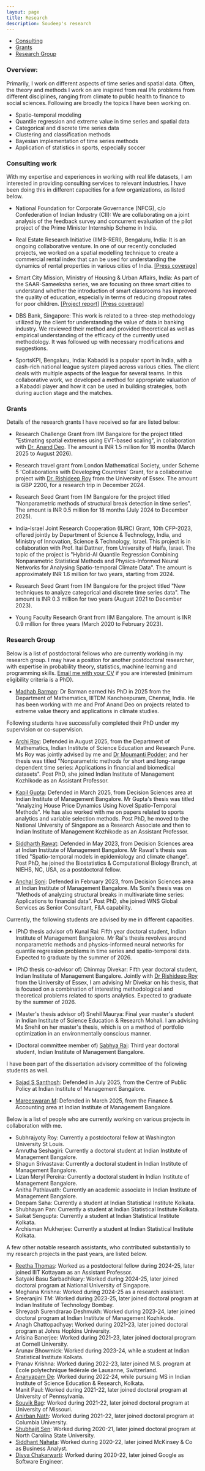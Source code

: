 ```yaml
---
layout: page
title: Research
description: Soudeep's research
---
```


<div class="navbar">
    <div class="navbar-inner">
        <ul class="nav">
            <li><a href="#consulting">Consulting</a></li>
            <li><a href="#grants">Grants</a></li>
            <li><a href="#students">Research Group</a></li>
        </ul>
    </div>
</div>

### Overview: 

Primarily, I work on different aspects of time series and spatial data. Often, the theory and methods I work on are inspired from real life problems from different disciplines, ranging from climate to public health to finance to social sciences. Following are broadly the topics I have been working on.

- Spatio-temporal modeling 
- Quantile regression and extreme value in time series and spatial data
- Categorical and discrete time series data
- Clustering and classification methods
- Bayesian implementation of time series methods
- Application of statistics in sports, especially soccer

### <a name="consulting"></a>Consulting work

With my expertise and experiences in working with real life datasets, I am interested in providing consulting services to relevant industries. I have been doing this in different capacities for a few organizations, as listed below.

- National Foundation for Corporate Governance (NFCG), c/o Confederation of Indian Industry (CII): We are collaborating on a joint analysis of the feedback survey and concurrent evaluation of the pilot project of the Prime Minister Internship Scheme in India.

- Real Estate Research Initiative (IIMB-RERI), Bengaluru, India: It is an ongoing collaborative venture. In one of our recently concluded projects, we worked on a spatial modelling technique to create a commercial rental index that can be used for understanding the dynamics of rental properties in various cities of India. [[Press coverage]](https://indianexpress.com/article/cities/bangalore/whitefield-outer-ring-road-south-bengaluru-office-rental-boom-it-capital-9697831/)

- Smart City Mission, Ministry of Housing & Urban Affairs, India: As part of the SAAR-Sameeksha series, we are focusing on three smart cities to understand whether the introduction of smart classrooms has improved the quality of education, especially in terms of reducing dropout rates for poor children. [[Project report]](https://www.iimb.ac.in/sites/default/files/2024-12/RT12_Smart%20Education_IIM%20Bangalore_13_Prof%20Deb.pdf) [[Press coverage]](https://indianexpress.com/article/india/jump-in-school-enrolment-increased-sense-of-safety-in-smart-cities-iim-b-studies-show-9746350/)

- DBS Bank, Singapore: This work is related to a three-step methodology utilized by the client for understanding the value of data in banking industry. We reviewed their method and provided theoretical as well as empirical understanding of the efficacy of the currently used methodology. It was followed up with necessary modifications and suggestions.

- SportsKPI, Bengaluru, India: Kabaddi is a popular sport in India, with a cash-rich national league system played across various cities. The client deals with multiple aspects of the league for several teams. In this collaborative work, we developed a method for appropriate valuation of a Kabaddi player and how it can be used in building strategies, both during auction stage and the matches.

### <a name="grants"></a>Grants

Details of the research grants I have received so far are listed below:

- Research Challenge Grant from IIM Bangalore for the project titled "Estimating spatial extremes using EVT-based scaling", in collaboration with [Dr. Anand Deo](https://sites.google.com/view/anands-webpage/home). The amount is INR 1.5 million for 18 months (March 2025 to August 2026).

- Research travel grant from London Mathematical Society, under Scheme 5 'Collaborations with Developing Countries' Grant, for a collaborative project with [Dr. Rishideep Roy](https://sites.google.com/site/royrishideep/home) from the University of Essex. The amount is GBP 2200, for a research trip in December 2024.

- Research Seed Grant from IIM Bangalore for the project titled "Nonparametric methods of structural break detection in time series". The amount is INR 0.5 million for 18 months (July 2024 to December 2025).

- India-Israel Joint Research Cooperation (IIJRC) Grant, 10th CFP-2023, offered jointly by Department of Science & Technology, India, and Ministry of Innovation, Science & Technology, Israel. This project is in collaboration with Prof. Itai Dattner, from University of Haifa, Israel. The topic of the project is "Hybrid-AI Quantile Regression Combining Nonparametric Statistical Methods and Physics-Informed
Neural Networks for Analysing Spatio-temporal Climate Data". The amount is approximately INR 1.6 million for two years, starting from 2024.

- Research Seed Grant from IIM Bangalore for the project titled "New techniques to analyze categorical and discrete time series data". The amount is INR 0.3 million for two years (August 2021 to December 2023).
  
- Young Faculty Research Grant from IIM Bangalore. The amount is INR 0.9 million for three years (March 2020 to February 2023).


### <a name="students"></a>Research Group

Below is a list of postdoctoral fellows who are currently working in my research group. I may have a position for another postdoctoral researcher, with expertise in probability theory, statistics, machine learning and programming skills. <a href="mailto:soudeep@iimb.ac.in" target="_blank">Email me with your CV</a> if you are interested (minimum eligibility criteria is a PhD).

- [Madhab Barman](https://scholar.google.co.in/citations?user=fmGBcOcAAAAJ&hl=en&oi=ao): Dr Barman earned his PhD in 2025 from the Department of Mathematics, IIITDM Kancheepuram, Chennai, India. He has been working with me and Prof Anand Deo on projects related to extreme value theory and applications in climate studies.

Following students have successfully completed their PhD under my supervision or co-supervision.

- [Archi Roy](https://sites.google.com/students.iiserpune.ac.in/archiroy/): Defended in August 2025, from the Department of Mathematics, Indian Institute of Science Education and Research Pune. Ms Roy was jointly advised by me and [Dr Moumanti Podder](https://scholar.google.com/citations?user=z7wxJS4AAAAJ&hl=en); and her thesis was titled "Nonparametric methods for short and long-range dependent time series: Applications in financial and biomedical datasets". Post PhD, she joined Indian Institute of Management Kozhikode as an Assistant Professor.

- [Kapil Gupta](https://kapil21gupta.github.io/): Defended in March 2025, from Decision Sciences area at Indian Institute of Management Bangalore. Mr Gupta's thesis was titled "Analyzing House Price Dynamics Using Novel Spatio-Temporal Methods". He has also worked with me on papers related to sports analytics and variable selection methods. Post PhD, he moved to the National University of Singapore as a Research Associate and then to Indian Institute of Management Kozhikode as an Assistant Professor.

- [Siddharth Rawat](https://rawatsid.github.io/): Defended in May 2023, from Decision Sciences area at Indian Institute of Management Bangalore. Mr Rawat's thesis was titled "Spatio-temporal models in epidemiology and climate change". Post PhD, he joined the Biostatistics & Computational Biology Branch, at NIEHS, NC, USA, as a postdoctoral fellow.

- [Anchal Soni](https://anchal-soni.github.io/Anchal/): Defended in February 2023, from Decision Sciences area at Indian Institute of Management Bangalore. Ms Soni's thesis was on "Methods of analyzing structural breaks in multivariate time series: Applications to financial data". Post PhD, she joined WNS Global Services as Senior Consultant, F&A capability.


Currently, the following students are advised by me in different capacities.

- (PhD thesis advisor of) Kunal Rai: Fifth year doctoral student, Indian Institute of Management Bangalore. Mr Rai's thesis revolves around nonparametric methods and physics-informed neural networks for quantile regression problems in time series and spatio-temporal data. Expected to graduate by the summer of 2026.

- (PhD thesis co-advisor of) Chinmay Divekar: Fifth year doctoral student, Indian Institute of Management Bangalore. Jointly with [Dr Rishideep Roy](https://sites.google.com/site/royrishideep/home) from the University of Essex, I am advising Mr Divekar on his thesis, that is focused on a combination of interesting methodological and theoretical problems related to sports analytics. Expected to graduate by the summer of 2026.

- (Master's thesis advisor of) Snehil Maurya: Final year master's student in Indian Institute of Science Education & Research Mohali. I am advising Ms Snehil on her master's thesis, which is on a method of portfolio optimization in an environmentally conscious manner.

- (Doctoral committee member of) [Sabhya Rai](https://www.linkedin.com/in/sabhyarai/): Third year doctoral student, Indian Institute of Management Bangalore. 

I have been part of the dissertation advisory committee of the following students as well.

- [Sajad S Santhosh](https://www.linkedin.com/in/sajadsanthosh1991/): Defended in July 2025, from the Centre of Public Policy at Indian Institute of Management Bangalore. 

- [Mareeswaran M](https://www.linkedin.com/in/mareeswaran-m-671090b7/): Defended in March 2025, from the Finance & Accounting area at Indian Institute of Management Bangalore.

Below is a list of people who are currently working on various projects in collaboration with me.

- Subhrajyoty Roy: Currently a postdoctoral fellow at Washington University St Louis.
- Amrutha Seshagiri: Currently a doctoral student at Indian Institute of Management Bangalore.
- Shagun Srivastava: Currently a doctoral student in Indian Institute of Management Bangalore.
- Lizan Meryl Pereira: Currently a doctoral student in Indian Institute of Management Bangalore.
- Anitha Pathlavath: Currently an academic associate in Indian Institute of Management Bangalore.
- Deepam Saha: Currently a student at Indian Statistical Institute Kolkata.
- Shubhayan Pan: Currently a student at Indian Statistical Institute Kolkata.
- Saikat Sengupta: Currently a student at Indian Statistical Institute Kolkata.
- Archisman Mukherjee: Currently a student at Indian Statistical Institute Kolkata.

A few other notable research assistants, who contributed substantially to my research projects in the past years, are listed below.

- [Reetha Thomas](https://scholar.google.com/citations?user=TM4LYuAAAAAJ&hl=en): Worked as a postdoctoral fellow during 2024-25, later joined IIIT Kottayam as an Assistant Professor.
- Satyaki Basu Sarbadhikary: Worked during 2024-25, later joined doctoral program at National University of Singapore.
- Meghana Krishna: Worked during 2024-25 as a research assistant.
- Sreeranjini TM: Worked during 2023-25, later joined doctoral program at Indian Institute of Technology Bombay.
- Shreyash Surendrarao Deshmukh: Worked during 2023-24, later joined doctoral program at Indian Institute of Management Kozhikode.
- Anagh Chattopadhyay: Worked during 2021-23, later joined doctoral program at Johns Hopkins University.
- Arisina Banerjee: Worked during 2021-23, later joined doctoral program at Cornell University.
- Arunav Bhowmick: Worked during 2023-24, while a student at Indian Statistical Institute Kolkata.
- Pranav Krishna: Worked during 2022-23, later joined  M.S. program at École polytechnique fédérale de Lausanne, Switzerland.
- [Ananyapam De](https://www.linkedin.com/in/ananyapam-de-523757166/?originalSubdomain=in): Worked during 2022-24, while pursuing MS in Indian Institute of Science Education & Research, Kolkata.
- Manit Paul: Worked during 2021-22, later joined doctoral program at University of Pennsylvania.
- [Souvik Bag](https://www.linkedin.com/in/souvik-bag-68744112a/): Worked during 2021-22, later joined doctoral program at University of Missouri.
- [Anirban Nath](http://stat.columbia.edu/department-directory/name/anirban-nath/): Worked during 2021-22, later joined doctoral program at Columbia University.
- [Shubhajit Sen](https://statistics.sciences.ncsu.edu/people/ssen8/): Worked during 2020-21, later joined doctoral program at North Carolina State University.
- [Siddhant Nahata](https://www.linkedin.com/in/siddhant-nahata-029870175/): Worked during 2020-22, later joined McKinsey & Co as Business Analyst. 
- [Divya Chakarwarti](https://www.linkedin.com/in/divya-chakarwarti/): Worked during 2020-22, later joined Google as Software Engineer.
